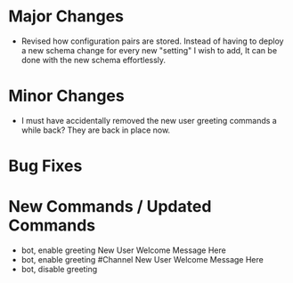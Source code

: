 # Major Changes
* Revised how configuration pairs are stored. Instead of having to deploy a new schema change for every new "setting" I wish to add, It can be done with the new schema effortlessly.
# Minor Changes
* I must have accidentally removed the new user greeting commands a while back? They are back in place now.
# Bug Fixes

# New Commands / Updated Commands
* bot, enable greeting New User Welcome Message Here
* bot, enable greeting #Channel New User Welcome Message Here
* bot, disable greeting